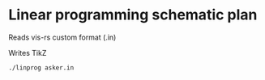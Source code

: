 # Linear programming schematic plan

Reads vis-rs custom format (.in)

Writes TikZ

```shell
./linprog asker.in
```


